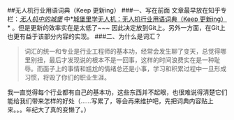 ##无人机行业用语词典（Keep 更新ing）
###一、写在前面
文章最早放在知乎专栏：*[无人机中的城堡](https://zhuanlan.zhihu.com/castleofUAV)* 中*[城堡里学无人机：无人机行业用语词典（Keep 更新ing）](https://zhuanlan.zhihu.com/p/21849795)* 。但是更新的效率实在是太低了~~~ 因此决定放到Git上。另外一方面，在Git上也更有益于该部分内容的实现。
###二、为什么是词汇？
>词汇的统一和专业是行业工程师的基本功，经常会发生聊了变天，总觉得哪里别扭，最后才发现说的根本不是一回事，这样的时间浪费实在是一种耻辱。而面子上的事情和尴尬的情绪总还是小事，学习和积累过程中一旦形成习惯，将毁了你们的职业生涯。

我一直觉得每个行业都有自己的基本功，这些东西并不起眼，也很难说得清楚它们能给我们带来怎样的好处（……写累了，等会再来维护吧，先把词典内容贴上来。。。年纪大了真的变懒了。）
